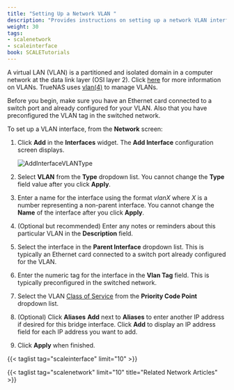 ```yaml
---
title: "Setting Up a Network VLAN "
description: "Provides instructions on setting up a network VLAN interface."
weight: 30
tags:
- scalenetwork
- scaleinterface
book: SCALETutorials
---
```



A virtual LAN (VLAN) is a partitioned and isolated domain in a computer network at the data link layer (OSI layer 2). Click [here](https://www.ieee802.org/1/pages/802.1Q-2014.html) for more information on VLANs.
TrueNAS uses [vlan(4)](https://man.cx/vlan(4)) to manage VLANs.

Before you begin, make sure you have an Ethernet card connected to a switch port and already configured for your VLAN.
Also that you have preconfigured the VLAN tag in the switched network.

To set up a VLAN interface, from the **Network** screen:

1. Click **Add** in the **Interfaces** widget. The **Add Interface** configuration screen displays.
   
   ![AddInterfaceVLANType](/images/SCALE/Network/AddInterfaceVLANType.png "Add VLAN Interface Settings")

2. Select **VLAN** from the **Type** dropdown list. You cannot change the **Type** field value after you click **Apply**.

3. Enter a name for the interface using the format *vlanX* where *X* is a number representing a non-parent interface.
   You cannot change the **Name** of the interface after you click **Apply**.

3. (Optional but recommended) Enter any notes or reminders about this particular VLAN in the **Description** field.

4. Select the interface in the **Parent Interface** dropdown list. This is typically an Ethernet card connected to a switch port already configured for the VLAN.

5. Enter the numeric tag for the interface in the **Vlan Tag** field. This is typically preconfigured in the switched network.

6. Select the VLAN [Class of Service](https://tools.ietf.org/html/rfc4761#section-4.2.7)  from the **Priority Code Point** dropdown list.

7. (Optional) Click **Aliases** **Add** next to **Aliases** to enter another IP address if desired for this bridge interface. Click **Add** to display an IP address field for each IP address you want to add.

8. Click **Apply** when finished.

{{< taglist tag="scaleinterface" limit="10" >}}

{{< taglist tag="scalenetwork" limit="10" title="Related Network Articles" >}}
